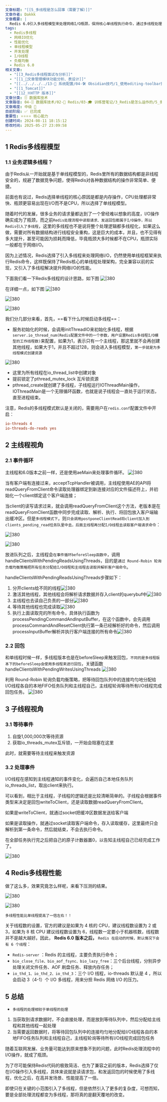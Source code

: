 ```yaml
---
文章标题: "[[5_多线程是怎么回事（需要了解）]]"
文章作者: Dakkk
文章概要: |
  Redis 6.0引入多线程模型来处理网络I/O瓶颈，保持核心单线程执行命令，通过多线程处理读取请求和发送回包，性能提升约一倍。
tags:
  - Redis多线程
  - 网络IO优化
  - 性能优化
  - 单线程模型
  - 并发处理
  - I/O线程
  - 负载均衡
  - Redis 6.0
相关文章:
  - "[[3_Redis多线程面试与分析]]"
  - "[[1_📕文章管理模块功能分析、表设计]]"
  - "[[../../../../13-🔧 系统配置/04-🛠️ Obsidian技巧/1_使用editing-toolbar插件卡顿]]"
  - "[[1_Tomcat]]"
  - "[[12_※HTTP 版本]]"
文章分类: 🗄️ 数据库技术
文章路径: 04-🗄️ 数据库技术/02-🔴 Redis/03-🎓 训练营笔记/3_Redis是怎么运作的/5_多线程是怎么回事（需要了解）.md
文章难度: 中级 🌳
目前阶段: ✅ 已完成
重要性: ⭐⭐⭐⭐ 核心能力
创建时间: 2024-08-11 18:15:12
修改时间: 2025-05-27 23:09:58
---
```


## 1 Redis多线程模型

### 1.1 业务逻辑多线程？

由于Redis从一开始就是基于单线程模型的，Redis里所有的数据结构都是非线程安全的，规避了数据竞争问题，使得Redis对各种数据结构的操作非常简单、便捷。

前面也有说过，Redis选择单线程的核心原因是都是内存操作，CPU处理都非常快、瓶颈更容易出现在I/O而不是CPU，所以选择了单线程模型。

随着时代的发展，很多业务的请求量都达到了一个曾经难以想象的高度，I/O操作确实成为了瓶颈，而之前`Redis处理流程中读取请求、发送回包都属于I/O操作，所以Redis引入了多线程`，这里的多线程也不是说将整个处理逻辑都多线程化，如果这么做，需要对所有数据结构进行线程安全重构，这是巨大的成本，并且，也不见得有多大提升，甚至可能因为损耗而降低，毕竟瓶颈大多时候都不在CPU，瓶颈实际一般都在于网络I/O。

因为上述情况，Redis选择了引入多线程来处理网络I/O，仍然使用单线程框架来执行Redis命令，这样既保持了Redis核心的单线程处理架构，完全兼容以前的实现，又引入了多线程解决提升网络I/O的性能。

下面我们看一下Redis多线程的设计思路，如下图
![|380](https://my-obsidian-image.oss-cn-guangzhou.aliyuncs.com/2024/04/b4ef2093237599cd49356cf88aebfa22.png)

在详细一点，如下图
![|380](https://my-obsidian-image.oss-cn-guangzhou.aliyuncs.com/2024/04/f6a4fa4c910f80021c0c6614a93d94df.png)

![|380](https://my-obsidian-image.oss-cn-guangzhou.aliyuncs.com/2024/04/540f988c20f7895def89b2963a80613c.png)

![|380](https://my-obsidian-image.oss-cn-guangzhou.aliyuncs.com/2024/04/59fe9414e828fdc41161aa2f1738068a.png)

我们分几部分来看，首先，==看下什么时候启动多线程==：

- 服务初始化的时候，会调用initThreadIO来初始化多线程，根据`server.io_thread_num(Redis配置文件中的一个参数，用户设置Redis多线程I/O模型的工作线程数)`来配置，如果为1，表示只有一个主线程，那这里就不会再创建其他线程，如果大于1，并且不超过128，则会进入多线程模型，`第一步就是为多线程模式创建资源`

![|380](https://my-obsidian-image.oss-cn-guangzhou.aliyuncs.com/2024/04/fa3003db5ff6fa6795c3e713211bb23e.png)

- 这里为所有线程在io_thread_list中创建对象
- 提前锁定了pthread_mutex_lock 互斥锁资源
- pthread_create就创建了多线程，子线程运行IOThreadMain操作，IOThreadMain是一个无限循环函数，也就是说子线程会一直处于运行状态，直至进程结束。

注意，Redis的多线程模式默认是关闭的，需要用户在`redis.conf`配置文件中开启：
```conf
io-threads 4
io-threads-do-reads yes
```

## 2 主线程视角

### 2.1 事件循环

主线程和6.0版本之前一样，还是使用aeMain来处理事件循环。
![|380](https://my-obsidian-image.oss-cn-guangzhou.aliyuncs.com/2024/04/b617d68fb2a7ffaabcba27233fd4e014.png)

当有客户端有连接过来，acceptTcpHandler被调用，主线程使用AE的API将readQueryFromClient命令读取处理器绑定到新连接对应的文件描述符上，并初始化一个client绑定这个客户端连接；

当client的读写请求过来，就会调用readQueryFromClient这个方法，老版本是在readQueryFromClient函数中同步完成读取、解析、执行、将回包放入客户端输出缓冲区。但是`多线程模式下`，则`只会调用postponeClientRead将client加入到clients_pending_read任务队里中去，后面主线程再分配I/O线程去读取客户端请求命令`：

![|380](https://my-obsidian-image.oss-cn-guangzhou.aliyuncs.com/2024/04/53d2a03faf97ee29fcb3639bbc92e270.png)

![|380](https://my-obsidian-image.oss-cn-guangzhou.aliyuncs.com/2024/04/00e70141eb91d5c9bbfc9b8942f23014.png)

放进队列之后，主线程会`在事件循环beforeSleep函数中`，调用handleClientsWithPendingReadsUsingThreads，目的是`通过 Round-Robin 轮询负载均衡策略把所有任务分配给I/O线程和主线程去读取并解析客户端命令`。

handleClientsWithPendingReadsUsingThreads步骤如下：

1. 分开clients给不同的线程![|380](https://my-obsidian-image.oss-cn-guangzhou.aliyuncs.com/2024/04/ca79eeb4c079ff2354aa53786c9a3d4a.png)
2. 激活其他线程，其他线程会将解析请求数据并存入client的querybuf中![|380](https://my-obsidian-image.oss-cn-guangzhou.aliyuncs.com/2024/04/17734bfd87a8d0c2a6a401b7a410eee8.png)
3. 主线程也去读自己负责的一部分![|380](https://my-obsidian-image.oss-cn-guangzhou.aliyuncs.com/2024/04/bfe6fbabd88556c912940038b2258250.png)
4. 等待其他线程也完成读取![|380](https://my-obsidian-image.oss-cn-guangzhou.aliyuncs.com/2024/04/81e78786dc0fa79f2753b7161164311c.png)
5. 执行上面读取完的所有命令，具体执行函数为processPendingCommandAndInputBuffer，在这个函数中，会先调用processCommandAndResetClient执行第一条已经解析好的命令，然后调用processInputBuffer解析并执行客户端连接的所有命令![|380](https://my-obsidian-image.oss-cn-guangzhou.aliyuncs.com/2024/04/79e1755357b8aca7c8cd51786d06494c.png)
### 2.2 回包

和单线程时候一样，多线程版本也是在beforeSleep来触发回包，`不同的是多线程版本下的beforeSleep会使用多线程来进行回包`，关键函数handleClientsWithPendingWritesUsingThreads
![|380](https://my-obsidian-image.oss-cn-guangzhou.aliyuncs.com/2024/04/62ddcd0a85da5a6d045d511c46a2699d.png)

利用 Round-Robin 轮询负载均衡策略，把等待回包队列中的连接均匀地分配给I/O线程各自的本地FIFO任务队列和主线程自己，主线程轮询等待所有I/O线程完成回包任务。
![|380](https://my-obsidian-image.oss-cn-guangzhou.aliyuncs.com/2024/04/e3a17ab5748a08a3aa08054b237052f9.png)

## 3 子线程视角

### 3.1 等待事件

1. 自旋1,000,000次等待资源
2. 获取io_threads_mutex互斥锁，一开始会阻塞在这里

此时，就需要等待主线程来触发资源

### 3.2 处理事件

I/O线程在感知到主线程通知的事件变化，会遍历自己本地任务队列io_threads_list，取出client来执行。

可以看到，相比于主线程，子线程的逻辑还是比较清晰简单的。子线程会根据事件类型来决定是回包writeToClient，还是读取数据readQueryFromClient。

如果是writeToClient，就通过socket把缓冲区数据发送给客户端

如果是读取操作，就通过socket读取客户端命令，存入读取缓存，这里最终只会解析到第一条命令，然后就结束，不会去执行命令。

在全部任务执行完之后把自己的原子计数器置0，以告知主线程自己已经完成工作了。

![|380](https://my-obsidian-image.oss-cn-guangzhou.aliyuncs.com/2024/04/d4f2b662545e1cd2293b782d586174ea.png)

## 4 Redis多线程性能

做了这么多，效果究竟怎么样呢，来看下压测的结果。

![|380](https://my-obsidian-image.oss-cn-guangzhou.aliyuncs.com/2024/04/446690c9676791e98bd79d272f44649e.png)

![|380](https://my-obsidian-image.oss-cn-guangzhou.aliyuncs.com/2024/04/615abf7fafecde5e0954e7662cffaf00.png)

`多线程性能比单线程提高了一倍左右！！`

关于线程数的设置，官方的建议是如果为 4 核的 CPU，建议线程数设置为 2 或 3，如果为 8 核 CPU 建议线程数设置为 6，线程数一定要小于机器核数，线程数并不是越大越好。因此， **Redis 6.0 版本之后，** `Redis 在启动的时候，默认情况下会有 6 个线程`：

- `Redis-server` ：Redis 的主线程，主要负责执行命令；
- `bio_close_file、bio_aof_fsync、bio_lazy_free`：三个后台线程，分别异步处理关闭文件任务、AOF 刷盘任务、释放内存任务；
- `io_thd_1、io_thd_2、io_thd_3`：三个 I/O 线程，io-threads 默认是 4 ，所以会启动 3（4-1）个 I/O 多线程，用来分担 Redis 网络 I/O 的压力。

## 5 总结

- `多线程的处理相较于单线程的处理`
1. 当获取到请求数据时，不会直接处理，而是放到等待队列中，然后分配给主线程和其他线程一起处理
2. 当需要返回数据时，将等待回包队列中的连接均匀地分配给I/O线程各自的本地FIFO任务队列和主线程自己，主线程轮询等待所有I/O线程完成回包任务

随着互联网发展、业务量可能达到原来想象不到的问题，此时Redis处理流程中的I/O操作，就成了瓶颈。

为了尽可能保持Redis代码的极致简洁、也为了兼容之前的版本，Redis选择了仅在I/O操作引入多线程，具体来说就是读请求包，和发返回包的时候使用了多线程，优化之后，在高并发场景、性能提高了一倍。

即使只在关键的小范围引入了多线程，但是依然引入了更多的复杂度，可想而知，要是全部处理流程都变为多线程，那将真的是翻天覆地的改变。